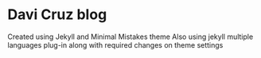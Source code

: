 # Davi Cruz blog

Created using Jekyll and Minimal Mistakes theme
Also using jekyll multiple languages plug-in along with required changes on theme settings
